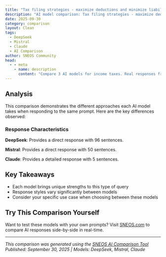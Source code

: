 ```yaml
---
title: "Tax filing strategies - maximize deductions and minimize liability"
description: "AI model comparison: Tax filing strategies - maximize deductions and minimize liability..."
date: 2025-09-30
category: comparison
layout: Clean
tags:
  - DeepSeek
  - Mistral
  - Claude
  - AI Comparison
author: SNEOS Community
head:
  - - meta
    - name: description
      content: "Compare 3 AI models for income taxes. Real responses from DeepSeek, Mistral, Claude with detailed analysis."
---
```


<ChatComparison
  title="Tax filing strategies - maximize deductions and minimize liability"
  prompt="Tax filing strategies - maximize deductions and minimize liability"
  :responses='{"DeepSeek": "Of course. This is a critical financial skill. Here is a comprehensive guide to tax filing strategies designed to maximize your deductions and minimize your liability, broken down into actionable steps and concepts.\n\n### **Core Philosophy: It\u0027s a Year-Round Game**\nThe biggest mistake is thinking about taxes only between January and April. Proactive, year-round planning is the key to significant savings.\n\n**The Golden Rule: Reduce Your Taxable Income**\nThe U.S. has a progressive tax system. The less of your income that is considered \u0022taxable,\u0022 the lower your tax bill, and potentially, the lower your tax bracket.\n\n---\n\n### **Strategy 1: Master the Adjusted Gross Income (AGI) Reduction**\n\nYour AGI is a critical number that determines your eligibility for many deductions and credits. Lowering it is your primary goal.\n\n#### **A. Retirement Contributions (The #1 Tool for Most People)**\nThese contributions are typically \u0022above-the-line\u0022 deductions, meaning you can take them even if you don\u0027t itemize.\n\n* **401(k), 403(b), TSP:** For 2023, you can contribute up to **$22,500** ($30,000 if 50 or older). This money goes in pre-tax, directly reducing your W-2 income.\n* **Traditional IRA:** You can contribute up to **$6,500** ($7,500 if 50 or older). Your ability to deduct this may be phased out if you (or your spouse) have a retirement plan at work and your income exceeds certain limits.\n* **HSA (Health Savings Account):** If you have a High-Deductible Health Plan (HDHP), this is the triple tax-advantaged king.\n 1. Contributions are tax-deductible (or pre-tax).\n 2. Growth is tax-free.\n 3. Withdrawals for qualified medical expenses are tax-free.\n * 2023 Limits: **$3,850** (individual) / **$7,750** (family). \u002B$1,000 catch-up if 55\u002B.\n\n#### **B. Other AGI Reducers**\n* **Student Loan Interest:** Deduct up to $2,500 of interest paid.\n* **Educator Expenses:** Teachers can deduct up to $300 for classroom supplies.\n* **Self-Employed Health Insurance:** Premiums you pay for medical, dental, and long-term care insurance for yourself, your spouse, and dependents.\n\n---\n\n### **Strategy 2: Choose the Right Deduction Method - Standard vs. Itemized**\n\nYou have two choices, and you should pick the one that gives you the larger deduction.\n\n* **Standard Deduction (2023):** $13,850 (Single), $27,700 (Married Filing Jointly), $20,800 (Head of Household).\n* **Itemized Deductions:** You add up specific, allowable expenses. You should itemize if the total exceeds your standard deduction.\n\n#### **Key Itemized Deductions to Track:**\n\n1. **State and Local Taxes (SALT):** You can deduct a combination of *either* income taxes *or* sales taxes, plus property taxes, up to a **$10,000 cap**.\n2. **Mortgage Interest:** Deductible on the first $750,000 of mortgage debt for primary and secondary residences. (Different limits for older mortgages).\n3. **Charitable Contributions:**\n * **Cash Donations:** You can deduct up to 60% of your AGI for cash donations to public charities.\n * **Non-Cash Donations:** Clothing, household goods, stocks, etc. You must get a receipt and may need a qualified appraisal for high-value items. *Stocks held for more than one year are highly efficient\u2014you deduct the fair market value and avoid capital gains tax.*\n4. **Medical and Dental Expenses:** You can only deduct the amount that exceeds **7.5% of your AGI**. This is a high bar, but can be significant in a year with major medical costs.\n\n**Pro Tip: \u0022Bunching\u0022 Deductions**\nIf your itemizable deductions are just below the standard deduction amount, use \u0022bunching.\u0022 In one year, you prepay as many deductible expenses as possible (e.g., two years\u0027 worth of charitable donations, property taxes if possible) to push your itemized total *above* the standard deduction. You take the standard deduction the next year. This strategy maximizes your benefit over a two-year period.\n\n---\n\n### **Strategy 3: Leverage Tax Credits (Even Better Than Deductions)**\n\n**Deductions** reduce your *taxable income*. **Credits** directly reduce your *tax bill, dollar-for-dollar*. A $1,000 credit saves you $1,000.\n\n* **Child Tax Credit:** Up to $2,000 per qualifying child. Partially refundable.\n* **American Opportunity Tax Credit (AOTC):** Up to $2,500 per student for the first four years of college. Partially refundable.\n* **Lifetime Learning Credit (LLC):** Up to $2,000 per tax return for post-secondary education. Non-refundable.\n* **Earned Income Tax Credit (EITC):** A refundable credit for low-to-moderate-income workers and families. One of the most significant credits; check eligibility if your income is under ~$63,000.\n* **Saver\u0027s Credit:** A credit for contributions to retirement accounts for low-and moderate-income individuals.\n* **Child and Dependent Care Credit:** For expenses paid for the care of a child or dependent so you can work.\n\n---\n\n### **Strategy 4: Smart Strategies for Investors \u0026 Self-Employed**\n\n#### **For Investors:**\n* **Harvest Tax Losses:** Sell investments that are at a loss to offset capital gains you\u0027ve realized. If your losses exceed your gains, you can deduct up to $3,000 against ordinary income and carry the rest forward.\n* **Hold Investments for Long-Term:** Assets held for more than one year qualify for preferential long-term capital gains rates (0%, 15%, or 20%), which are almost always lower than your ordinary income tax rate.\n* **Donate Appreciated Stock:** As mentioned, this avoids capital gains and lets you deduct the full market value.\n\n#### **For Self-Employed / Freelancers (1099):**\nYou have a wealth of deductions to track meticulously.\n* **Home Office Deduction:** If you have a space used *exclusively and regularly* for business, you can deduct a portion of your home expenses (mortgage interest, rent, utilities, insurance).\n* **Business Expenses:** Vehicle mileage (using the standard rate is easiest), supplies, software, marketing, travel, and meals (generally 50% deductible).\n* **Retirement Plans:** You can contribute even more than W-2 employees via a SEP-IRA, SIMPLE IRA, or Solo 401(k).\n* **Health Insurance Premiums:** Deduct 100% of premiums paid for yourself and your family.\n\n---\n\n### **Action Plan \u0026 Common Pitfalls to Avoid**\n\n#### **Your Year-Round Action Plan:**\n1. **Adjust Your W-4:** Use the IRS Tax Withholding Estimator to ensure you are not having too much or too little tax withheld from your paycheck. A large refund means you gave the government an interest-free loan.\n2. **Contribute to Retirement Accounts:** Increase your 401(k) contributions. Consider funding an IRA or HSA before the tax deadline (you have until April 15th for the prior year).\n3. **Keep Impeccable Records:** Use a dedicated folder (digital or physical) for receipts, donation acknowledgments, mortgage interest statements, and medical bills.\n4. **Consult a Professional (CPA/EA):** If you have a major life event (marriage, house, child, starting a business), complex investments, or are self-employed, the cost of a professional is often dwarfed by the savings and peace of mind they provide.\n\n#### **Pitfalls to Avoid:**\n* **Ignoring the IRS \u0022Dirty Dozen\u0022 Scams:** Be wary of phishing emails and aggressive promoters of fraudulent tax shelters.\n* **Overlooking Kiddie Tax:** If your child has significant unearned income (from investments), it may be taxed at your higher rate.\n* **Failing to Report All Income:** The IRS receives copies of your W-2s and 1099s. Make sure your return matches.\n* **Not Taking the Saver\u0027s Credit or EITC:** These are often overlooked by eligible taxpayers.\n\n### **Disclaimer**\nThis information is for educational purposes only and does not constitute tax advice. Tax laws are complex and change frequently. **You should consult with a qualified tax professional (like a CPA or Enrolled Agent) regarding your specific financial situation.**\n\nBy implementing these strategies proactively, you shift from being a passive tax filer to an active tax manager, keeping more of your hard-earned money where it belongs\u2014with you.", "Mistral": "Maximizing deductions and minimizing tax liability are key strategies for effective tax planning. Here are some strategies to consider:\n\n### Maximizing Deductions\n\n1. **Itemize Deductions**:\n - **Mortgage Interest**: Deduct interest paid on your mortgage.\n - **Property Taxes**: Deduct property taxes paid on your home.\n - **Charitable Contributions**: Keep records of all donations to qualified charities.\n - **Medical Expenses**: Deduct medical expenses that exceed a certain percentage of your adjusted gross income (AGI).\n - **State and Local Taxes**: Deduct state and local income taxes or sales taxes, up to a certain limit.\n\n2. **Retirement Contributions**:\n - **401(k) and IRA Contributions**: Maximize contributions to retirement accounts to reduce taxable income.\n - **Health Savings Account (HSA)**: Contribute to an HSA if you have a high-deductible health plan.\n\n3. **Education Expenses**:\n - **Tuition and Fees Deduction**: Deduct qualified education expenses.\n - **Student Loan Interest**: Deduct interest paid on student loans.\n\n4. **Business Expenses**:\n - **Home Office Deduction**: If you work from home, deduct a portion of your home expenses.\n - **Vehicle Expenses**: Deduct mileage or actual expenses for business-related travel.\n - **Equipment and Supplies**: Deduct the cost of business-related equipment and supplies.\n\n5. **Investment Expenses**:\n - **Investment Interest**: Deduct interest paid on loans used for investments.\n - **Capital Losses**: Offset capital gains with capital losses.\n\n### Minimizing Tax Liability\n\n1. **Tax-Loss Harvesting**:\n - Sell investments at a loss to offset gains from other investments.\n\n2. **Tax-Deferred Accounts**:\n - Contribute to tax-deferred accounts like 401(k)s and traditional IRAs to reduce current taxable income.\n\n3. **Tax-Free Accounts**:\n - Contribute to Roth IRAs or Roth 401(k)s for tax-free growth and withdrawals in retirement.\n\n4. **Income Timing**:\n - **Defer Income**: If you expect to be in a lower tax bracket next year, defer income to the following year.\n - **Accelerate Deductions**: Pay deductible expenses before the end of the year to reduce current year taxable income.\n\n5. **Tax Credits**:\n - **Earned Income Tax Credit (EITC)**: Available to low- to moderate-income workers.\n - **Child Tax Credit**: Available for qualifying children.\n - **Education Credits**: American Opportunity Tax Credit (AOTC) and Lifetime Learning Credit (LLC).\n\n6. **Healthcare Expenses**:\n - **Flexible Spending Accounts (FSAs)**: Contribute to an FSA to pay for medical expenses with pre-tax dollars.\n - **Health Savings Accounts (HSAs)**: Contribute to an HSA for tax-free contributions and withdrawals for qualified medical expenses.\n\n7. **Energy-Efficient Improvements**:\n - **Energy Tax Credits**: Deduct the cost of energy-efficient home improvements.\n\n8. **Gifting Strategies**:\n - **Annual Gift Tax Exclusion**: Gift up to the annual exclusion amount to reduce your taxable estate.\n - **Charitable Giving**: Donate appreciated assets to avoid capital gains tax.\n\n### General Tips\n\n1. **Keep Good Records**:\n - Maintain detailed records of all deductions and expenses to support your tax claims.\n\n2. **Consult a Tax Professional**:\n - A tax advisor can provide personalized advice and help you navigate complex tax laws.\n\n3. **Stay Updated on Tax Laws**:\n - Tax laws change frequently, so stay informed about new deductions and credits.\n\n4. **Use Tax Software**:\n - Tax preparation software can help you identify deductions and credits you might otherwise miss.\n\nBy implementing these strategies, you can effectively manage your tax liability and maximize your deductions, ultimately keeping more of your hard-earned money.", "Claude": "# Tax Filing Strategies: Maximize Deductions \u0026 Minimize Liability\n\n## **Pre-Filing Preparation**\n\n### Organize Your Records\n- **Income documents**: W-2s, 1099s, K-1s, business income records\n- **Deduction receipts**: Medical expenses, charitable donations, business expenses\n- **Investment records**: Capital gains/losses, dividend statements\n- **Prior year returns**: For reference and carryover items\n\n### Choose the Right Filing Status\n- **Single** vs. **Married Filing Jointly** vs. **Married Filing Separately**\n- **Head of Household**: Often overlooked but can provide significant savings\n- Consider tax implications of each status for your situation\n\n## **Deduction Maximization Strategies**\n\n### Standard vs. Itemized Deductions\n**2024 Standard Deductions:**\n- Single: $14,600\n- Married Filing Jointly: $29,200\n- Head of Household: $21,900\n\n**Itemize if your deductions exceed standard amounts:**\n\n#### State and Local Taxes (SALT)\n- Property taxes \u002B state income/sales taxes\n- $10,000 cap ($5,000 if married filing separately)\n- Consider timing property tax payments\n\n#### Mortgage Interest\n- Primary and secondary residence interest\n- Points paid on mortgages\n- Home equity loan interest (if used for home improvements)\n\n#### Charitable Contributions\n- Cash donations: Up to 60% of AGI\n- Property donations: Get appraisals for items \u003E$500\n- **Strategy**: Bundle charitable giving in alternating years\n\n#### Medical Expenses\n- Deductible when exceeding 7.5% of AGI\n- Include premiums, treatments, travel to medical care\n- **Strategy**: Time elective procedures to bunch expenses\n\n### Business Deductions (Self-Employed/Side Business)\n- Home office expenses\n- Business equipment and supplies\n- Professional development and education\n- Business meals (50% deductible)\n- Business travel and transportation\n\n### Above-the-Line Deductions (Reduce AGI)\n- Traditional IRA/401(k) contributions\n- Health Savings Account (HSA) contributions\n- Student loan interest\n- Educator expenses\n- Self-employment tax (50% deductible)\n\n## **Income Management Strategies**\n\n### Tax-Advantaged Accounts\n**Maximize Contributions:**\n- 401(k): $23,000 (2024), $30,500 if 50\u002B\n- IRA: $7,000 (2024), $8,000 if 50\u002B\n- HSA: $4,150 individual/$8,300 family (2024)\n\n### Capital Gains Management\n- **Tax-loss harvesting**: Offset gains with losses\n- **Long-term vs. short-term**: Hold investments \u003E1 year for better rates\n- **Asset location**: Place tax-inefficient investments in tax-advantaged accounts\n\n### Timing Income and Deductions\n- **Defer income**: Delay bonuses, consulting income to next year\n- **Accelerate deductions**: Pay January expenses in December\n- **Roth conversions**: In low-income years\n\n## **Advanced Strategies**\n\n### Family Tax Planning\n- **Kiddie tax**: Understand rules for children\u0027s investment income\n- **529 plans**: State tax deductions for education savings\n- **Dependent care FSA**: Up to $5,000 for childcare expenses\n- **Gift tax planning**: Annual exclusion $18,000 per recipient (2024)\n\n### Small Business Optimization\n- **Section 199A QBI deduction**: Up to 20% of qualified business income\n- **Equipment purchases**: Section 179 expensing up to $1,160,000 (2024)\n- **Business structure**: Consider S-Corp election for self-employment tax savings\n\n### Investment Account Optimization\n- **Asset location**: Bonds in tax-deferred, stocks in taxable accounts\n- **Municipal bonds**: For high-income earners in high-tax states\n- **Index funds**: More tax-efficient than actively managed funds\n\n## **Common Mistakes to Avoid**\n\n### Filing Errors\n- Math errors and incorrect Social Security numbers\n- Missing signatures on paper returns\n- Forgetting to report all income sources\n- Claiming ineligible dependents\n\n### Deduction Mistakes\n- Not keeping adequate records\n- Double-counting expenses\n- Missing deadlines for retirement contributions\n- Overlooking state-specific deductions\n\n### Timing Mistakes\n-"}' 
  published-date="14:03"
/>

## Analysis

This comparison demonstrates the different approaches each AI model takes when responding to the same prompt. Here are the key differences observed:

### Response Characteristics

**DeepSeek**: Provides a direct response with 96 sentences. 

**Mistral**: Provides a direct response with 50 sentences. 

**Claude**: Provides a detailed response with 5 sentences. 

## Key Takeaways

- Each model brings unique strengths to this type of query
- Response styles vary significantly between models
- Consider your specific use case when choosing between these models

## Try This Comparison Yourself

Want to test these models with your own prompts? Visit [SNEOS.com](https://sneos.com) to compare AI responses side-by-side in real-time.

---

*This comparison was generated using the [SNEOS AI Comparison Tool](https://sneos.com)*
*Published: September 30, 2025 | Models: DeepSeek, Mistral, Claude*
